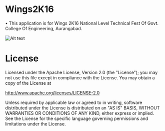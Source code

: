# Wings2K16

•	This application is for Wings 2K16 National Level Technical Fest Of Govt. College Of Engineering, Aurangabad.


![Alt text](https://s3.amazonaws.com/accredible-api-projects/previews/8069/large/1480307859268?1480307715)


# License

Licensed under the Apache License, Version 2.0 (the "License");
you may not use this file except in compliance with the License.
You may obtain a copy of the License at

   http://www.apache.org/licenses/LICENSE-2.0

Unless required by applicable law or agreed to in writing, software
distributed under the License is distributed on an "AS IS" BASIS,
WITHOUT WARRANTIES OR CONDITIONS OF ANY KIND, either express or implied.
See the License for the specific language governing permissions and
limitations under the License.
